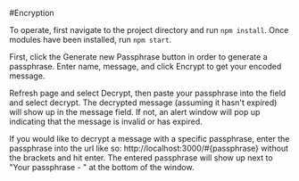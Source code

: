 #Encryption

To operate, first navigate to the project directory and run `npm install`. 
Once modules have been installed, run `npm start`.

First, click the Generate new Passphrase button in order to generate a passphrase.
Enter name, message, and click Encrypt to get your encoded message.

Refresh page and select Decrypt, then paste your passphrase into the field and select decrypt. 
The decrypted message (assuming it hasn't expired) will show up in the message field. If not, an alert window
will pop up indicating that the message is invalid or has expired.

If you would like to decrypt a message with a specific passphrase, enter the passphrase into the url like so:
http://localhost:3000/#{passphrase} without the brackets and hit enter. The entered passphrase will show up
next to "Your passphrase - " at the bottom of the window.